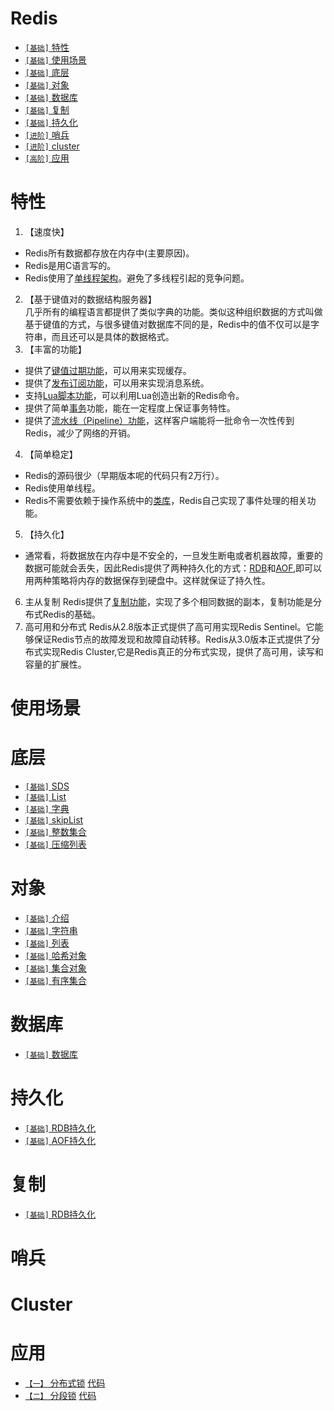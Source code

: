 # Redis

* [`[基础]` 特性](./Redis.md#特性)
* [`[基础]` 使用场景](./Redis.md#使用场景)
* [`[基础]` 底层](./Redis.md#底层)
* [`[基础]` 对象](./Redis.md#对象)
* [`[基础]` 数据库](./Redis.md#数据库)
* [`[基础]` 复制](./Redis.md#复制)
* [`[基础]` 持久化](./Redis.md#持久化)
* [`[进阶]` 哨兵](./Redis.md#哨兵)
* [`[进阶]` cluster](./Redis.md#Cluster)
* [`[高阶]` 应用](./Redis.md#应用)

# 特性
1. 【速度快】
* Redis所有数据都存放在内存中(主要原因)。
* Redis是用C语言写的。
* Redis使用了[单线程架构]()。避免了多线程引起的竞争问题。
2. 【基于键值对的数据结构服务器】   
几乎所有的编程语言都提供了类似字典的功能。类似这种组织数据的方式叫做基于键值的方式，与很多键值对数据库不同的是，Redis中的值不仅可以是字符串，而且还可以是具体的数据格式。
3. 【丰富的功能】
* 提供了[键值过期功能]()，可以用来实现缓存。
* 提供了[发布订阅功能]()，可以用来实现消息系统。
* 支持[Lua脚本功能]()，可以利用Lua创造出新的Redis命令。
* 提供了简单[事务]()功能，能在一定程度上保证事务特性。
* 提供了[流水线（Pipeline）功能]()，这样客户端能将一批命令一次性传到Redis，减少了网络的开销。
4. 【简单稳定】
* Redis的源码很少（早期版本呢的代码只有2万行）。
* Redis使用单线程。
* Redis不需要依赖于操作系统中的[类库]()，Redis自己实现了事件处理的相关功能。
5. 【持久化】
* 通常看，将数据放在内存中是不安全的，一旦发生断电或者机器故障，重要的数据可能就会丢失，因此Redis提供了两种持久化的方式：[RDB](./redis-RDB持久化.md)和[AOF](./redis-AOF持久化.md),即可以用两种策略将内存的数据保存到硬盘中。这样就保证了持久性。
6. 主从复制
Redis提供了[复制功能](./Redis.md#复制)，实现了多个相同数据的副本，复制功能是分布式Redis的基础。
7. 高可用和分布式
Redis从2.8版本正式提供了高可用实现Redis Sentinel。它能够保证Redis节点的故障发现和故障自动转移。Redis从3.0版本正式提供了分布式实现Redis Cluster,它是Redis真正的分布式实现，提供了高可用，读写和容量的扩展性。
# 使用场景

# 底层

* [`[基础]` SDS](./redis-SDS.md)
* [`[基础]` List](./redis-List.md)
* [`[基础]` 字典](./redis-字典.md)
* [`[基础]` skipList](./redis-skipList.md)
* [`[基础]` 整数集合](./redis-intset.md)
* [`[基础]` 压缩列表](./redis-压缩列表.md)

# 对象

* [`[基础]` 介绍](./redis-对象.md)
* [`[基础]` 字符串](./redis-字符串对象.md)
* [`[基础]` 列表](./redis-列表对象.md)
* [`[基础]` 哈希对象](./redis-哈希对象.md)
* [`[基础]` 集合对象](./redis-集合对象.md)
* [`[基础]` 有序集合](./redis-有序集合.md)

# 数据库

* [`[基础]` 数据库](./redis-数据库.md)

# 持久化
* [`[基础]` RDB持久化](./redis-RDB持久化.md)
* [`[基础]` AOF持久化](./redis-AOF持久化.md)

# 复制
* [`[基础]` RDB持久化](./redis-复制.md)

# 哨兵

# Cluster

# 应用

 * [`【一】` 分布式锁](./分布式锁.md) [代码](../../../code/redis/分布式锁)   
 * [`【二】` 分段锁](./分段锁.md) [代码](../../../code/redis/分段锁)